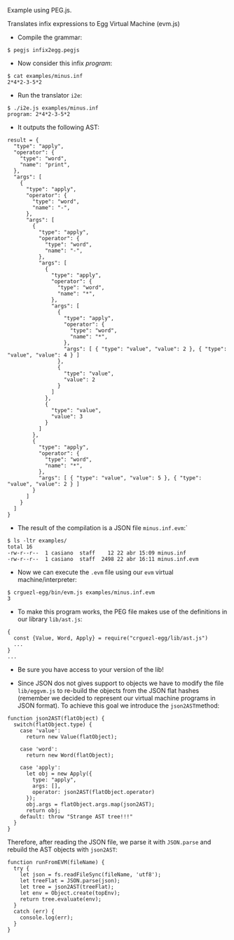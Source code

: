 Example using PEG.js. 

Translates infix expressions to Egg Virtual Machine (evm.js)

* Compile the grammar:
```
$ pegjs infix2egg.pegjs
```
* Now consider this infix *program*:
```
$ cat examples/minus.inf
2*4*2-3-5*2
```
* Run the translator `i2e`:
```
$ ./i2e.js examples/minus.inf
program: 2*4*2-3-5*2
```
* It outputs the following AST:
```
result = {
  "type": "apply",
  "operator": {
    "type": "word",
    "name": "print",
  },
  "args": [
    {
      "type": "apply",
      "operator": {
        "type": "word",
        "name": "-",
      },
      "args": [
        {
          "type": "apply",
          "operator": {
            "type": "word",
            "name": "-",
          },
          "args": [
            {
              "type": "apply",
              "operator": {
                "type": "word",
                "name": "*",
              },
              "args": [
                {
                  "type": "apply",
                  "operator": {
                    "type": "word",
                    "name": "*",
                  },
                  "args": [ { "type": "value", "value": 2 }, { "type": "value", "value": 4 } ]
                },
                {
                  "type": "value",
                  "value": 2
                }
              ]
            },
            {
              "type": "value",
              "value": 3
            }
          ]
        },
        {
          "type": "apply",
          "operator": {
            "type": "word",
            "name": "*",
          },
          "args": [ { "type": "value", "value": 5 }, { "type": "value", "value": 2 } ]
        }
      ]
    }
  ]
}
```
* The result of the compilation is a JSON file `minus.inf.evm`:`
```
$ ls -ltr examples/
total 16
-rw-r--r--  1 casiano  staff    12 22 abr 15:09 minus.inf
-rw-r--r--  1 casiano  staff  2498 22 abr 16:11 minus.inf.evm
```
* Now we can execute the `.evm` file using our `evm` virtual machine/interpreter:
```
$ crguezl-egg/bin/evm.js examples/minus.inf.evm 
3
```
* To make this program works, the PEG file makes use of the definitions in  our 
library `lib/ast.js`:

```
{ 
  const {Value, Word, Apply} = require("crguezl-egg/lib/ast.js")
  ...
}
...
```

* Be sure you have access to your version of the lib!

* Since JSON dos not gives support to objects we have to modify the file `lib/eggvm.js` 
to re-build the objects from the JSON flat hashes (remember we decided to represent 
our virtual machine programs in JSON format).
To achieve this goal we introduce 
the `json2AST`method:

```
function json2AST(flatObject) {
  switch(flatObject.type) {
    case 'value':
      return new Value(flatObject);

    case 'word':
      return new Word(flatObject);

    case 'apply':
      let obj = new Apply({
        type: "apply", 
        args: [], 
        operator: json2AST(flatObject.operator)
      });
      obj.args = flatObject.args.map(json2AST);
      return obj;
    default: throw "Strange AST tree!!!"
  }
}
```

Therefore, after reading the JSON file, we parse it with `JSON.parse` and 
rebuild the AST objects with `json2AST`:

```
function runFromEVM(fileName) {
  try {
    let json = fs.readFileSync(fileName, 'utf8');
    let treeFlat = JSON.parse(json);
    let tree = json2AST(treeFlat);
    let env = Object.create(topEnv);
    return tree.evaluate(env);
  }
  catch (err) {
    console.log(err);
  }
}
```
